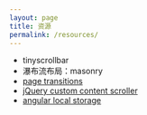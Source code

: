```yaml
---
layout: page
title: 资源
permalink: /resources/
---
```


- tinyscrollbar
- 瀑布流布局：masonry
- [page transitions](http://tympanus.net/Development/PageTransitions/)
- [jQuery custom content scroller](http://manos.malihu.gr/jquery-custom-content-scroller/)
- [angular local storage](https://github.com/grevory/angular-local-storage)

